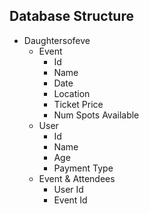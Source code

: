 ## Database Structure

- Daughtersofeve
	- Event
    	- Id
        - Name
        - Date
        - Location
        - Ticket Price
        - Num Spots Available
 	- User
    	- Id
        - Name
        - Age
        - Payment Type
    - Event & Attendees
    	- User Id
        - Event Id
    


